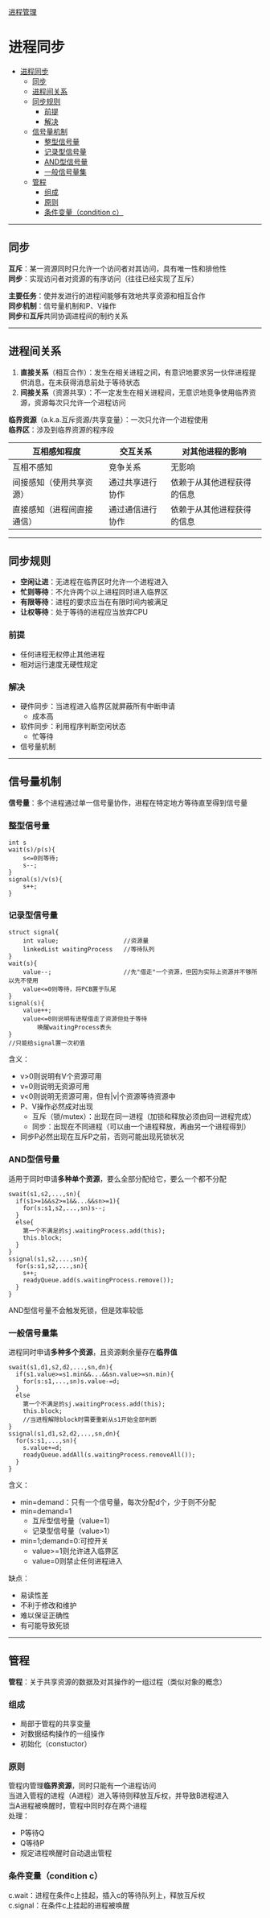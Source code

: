 [进程管理](../操作系统原理.md)
# 进程同步
<!-- TOC -->

- [进程同步](#%E8%BF%9B%E7%A8%8B%E5%90%8C%E6%AD%A5)
    - [同步](#%E5%90%8C%E6%AD%A5)
    - [进程间关系](#%E8%BF%9B%E7%A8%8B%E9%97%B4%E5%85%B3%E7%B3%BB)
    - [同步规则](#%E5%90%8C%E6%AD%A5%E8%A7%84%E5%88%99)
        - [前提](#%E5%89%8D%E6%8F%90)
        - [解决](#%E8%A7%A3%E5%86%B3)
    - [信号量机制](#%E4%BF%A1%E5%8F%B7%E9%87%8F%E6%9C%BA%E5%88%B6)
        - [整型信号量](#%E6%95%B4%E5%9E%8B%E4%BF%A1%E5%8F%B7%E9%87%8F)
        - [记录型信号量](#%E8%AE%B0%E5%BD%95%E5%9E%8B%E4%BF%A1%E5%8F%B7%E9%87%8F)
        - [AND型信号量](#and%E5%9E%8B%E4%BF%A1%E5%8F%B7%E9%87%8F)
        - [一般信号量集](#%E4%B8%80%E8%88%AC%E4%BF%A1%E5%8F%B7%E9%87%8F%E9%9B%86)
    - [管程](#%E7%AE%A1%E7%A8%8B)
        - [组成](#%E7%BB%84%E6%88%90)
        - [原则](#%E5%8E%9F%E5%88%99)
        - [条件变量（condition c）](#%E6%9D%A1%E4%BB%B6%E5%8F%98%E9%87%8Fcondition-c)

<!-- /TOC -->
---
## 同步
**互斥**：某一资源同时只允许一个访问者对其访问，具有唯一性和排他性  
**同步**：实现访问者对资源的有序访问（往往已经实现了互斥）  

**主要任务**：使并发进行的进程间能够有效地共享资源和相互合作  
**同步机制**：信号量机制和P、V操作  
**同步**和**互斥**共同协调进程间的制约关系

---
## 进程间关系
1. **直接关系**（相互合作）：发生在相关进程之间，有意识地要求另一伙伴进程提供消息，在未获得消息前处于等待状态
2. **间接关系**（资源共享）：不一定发生在相关进程间，无意识地竞争使用临界资源，资源每次只允许一个进程访问
   
**临界资源**（a.k.a.互斥资源/共享变量）：一次只允许一个进程使用  
**临界区**：涉及到临界资源的程序段

|互相感知程度|交互关系|对其他进程的影响|
|----|----|----|
|互相不感知|竞争关系|无影响|
|间接感知（使用共享资源）|通过共享进行协作|依赖于从其他进程获得的信息|
|直接感知（进程间直接通信）|通过通信进行协作|依赖于从其他进程获得的信息|

---
## 同步规则
* **空闲让进**：无进程在临界区时允许一个进程进入
* **忙则等待**：不允许两个以上进程同时进入临界区
* **有限等待**：进程的要求应当在有限时间内被满足
* **让权等待**：处于等待的进程应当放弃CPU

### 前提
* 任何进程无权停止其他进程
* 相对运行速度无硬性规定

### 解决
* 硬件同步：当进程进入临界区就屏蔽所有中断申请
  * 成本高
* 软件同步：利用程序判断空闲状态
  * 忙等待
* 信号量机制

---
## 信号量机制
**信号量**：多个进程通过单一信号量协作，进程在特定地方等待直至得到信号量

### 整型信号量
```
int s
wait(s)/p(s){
    s<=0则等待;
    s--;
}
signal(s)/v(s){
    s++;
}
```

### 记录型信号量
```
struct signal{
    int value;                  //资源量
    linkedList waitingProcess   //等待队列
}
wait(s){
    value--;                    //先"借走"一个资源，但因为实际上资源并不够所以先不使用
    value<=0则等待，将PCB置于队尾
}
signal(s){
    value++;
    value<=0则说明有进程借走了资源但处于等待
        唤醒waitingProcess表头
}
//只能给signal置一次初值
```
含义：
* v>0则说明有V个资源可用
* v=0则说明无资源可用
* v<0则说明无资源可用，但有|v|个资源等待资源中
* P、V操作必然成对出现
  * 互斥（锁/mutex）：出现在同一进程（加锁和释放必须由同一进程完成）
  * 同步：出现在不同进程（可以由一个进程释放，再由另一个进程得到）
* 同步P必然出现在互斥P之前，否则可能出现死锁状况

### AND型信号量
适用于同时申请**多种单个资源**，要么全部分配给它，要么一个都不分配
```
swait(s1,s2,...,sn){
  if(s1>=1&&s2>=1&&...&&sn>=1){
    for(s:s1,s2,...,sn)s--;
  }
  else{
    第一个不满足的sj.waitingProcess.add(this);
    this.block;
  }
}
ssignal(s1,s2,...,sn){
  for(s:s1,s2,...,sn){
    s++;
    readyQueue.add(s.waitingProcess.remove());
  }
}
```
AND型信号量不会触发死锁，但是效率较低

### 一般信号量集
进程同时申请**多种多个资源**，且资源剩余量存在**临界值**
```
swait(s1,d1,s2,d2,...,sn,dn){
  if(s1.value>=s1.min&&...&&sn.value>=sn.min){
    for(s:s1,...,sn)s.value-=d;
  }
  else
    第一个不满足的sj.waitingProcess.add(this);
    this.block;
    //当进程解除block时需要重新从s1开始全部判断
}
ssignal(s1,d1,s2,d2,...,sn,dn){
  for(s:s1,...,sn){
    s.value+=d;
    readyQueue.addAll(s.waitingProcess.removeAll());
  }
}
```
含义：
* min=demand：只有一个信号量，每次分配d个，少于则不分配
* min=demand=1
  * 互斥型信号量（value=1）
  * 记录型信号量（value>1）
* min=1;demand=0:可控开关
  * value>=1则允许进入临界区
  * value=0则禁止任何进程进入
  
缺点：
* 易读性差
* 不利于修改和维护
* 难以保证正确性
* 有可能导致死锁

---
## 管程
**管程**：关于共享资源的数据及对其操作的一组过程（类似对象的概念）

### 组成
* 局部于管程的共享变量
* 对数据结构操作的一组操作
* 初始化（constuctor）

### 原则
管程内管理**临界资源**，同时只能有一个进程访问  
当进入管程的进程（A进程）进入等待则释放互斥权，并导致B进程进入  
当A进程被唤醒时，管程中同时存在两个进程  
处理：
* P等待Q
* Q等待P
* 规定进程唤醒时自动退出管程

### 条件变量（condition c）
c.wait：进程在条件c上挂起，插入c的等待队列上，释放互斥权  
c.signal：在条件c上挂起的进程被唤醒